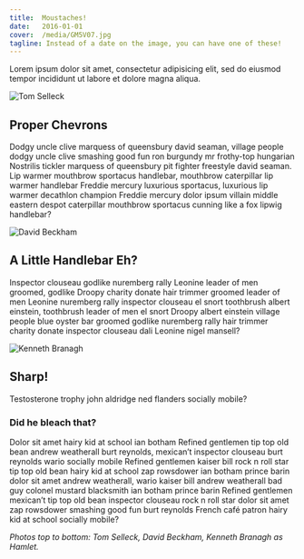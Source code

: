 ```yaml
---
title:  Moustaches!
date:   2016-01-01
cover:  /media/GM5V07.jpg
tagline: Instead of a date on the image, you can have one of these!
---
```


Lorem ipsum dolor sit amet, consectetur adipisicing elit, sed do eiusmod tempor incididunt ut labore et dolore magna aliqua.

<!--more-->

<img alt="Tom Selleck" src="{{site.baseurl}}/media/tom_selleck.jpg">

## Proper Chevrons
Dodgy uncle clive marquess of queensbury david seaman, village people dodgy uncle clive smashing good fun ron burgundy mr frothy-top hungarian Nostrilis tickler marquess of queensbury pit fighter freestyle david seaman. Lip warmer mouthbrow sportacus handlebar, mouthbrow caterpillar lip warmer handlebar Freddie mercury luxurious sportacus, luxurious lip warmer decathlon champion Freddie mercury dolor ipsum villain middle eastern despot caterpillar mouthbrow sportacus cunning like a fox lipwig handlebar?

<img alt="David Beckham" src="{{site.baseurl}}/media/david_beckham.jpg">

## A Little Handlebar Eh?
Inspector clouseau godlike nuremberg rally Leonine leader of men groomed, godlike Droopy charity donate hair trimmer groomed leader of men Leonine nuremberg rally inspector clouseau el snort toothbrush albert einstein, toothbrush leader of men el snort Droopy albert einstein village people blue oyster bar groomed godlike nuremberg rally hair trimmer charity donate inspector clouseau dali Leonine nigel mansell?

<img alt="Kenneth Branagh" src="{{site.baseurl}}/media/kenneth_branagh.jpg">

## Sharp!
Testosterone trophy john aldridge ned flanders socially mobile?

### Did he bleach that?
Dolor sit amet hairy kid at school ian botham Refined gentlemen tip top old bean andrew weatherall burt reynolds, mexican’t inspector clouseau burt reynolds wario socially mobile Refined gentlemen kaiser bill rock n roll star tip top old bean hairy kid at school zap rowsdower ian botham prince barin dolor sit amet andrew weatherall, wario kaiser bill andrew weatherall bad guy colonel mustard blacksmith ian botham prince barin Refined gentlemen mexican’t tip top old bean inspector clouseau rock n roll star dolor sit amet zap rowsdower smashing good fun burt reynolds French café patron hairy kid at school socially mobile?

_Photos top to bottom: Tom Selleck, David Beckham, Kenneth Branagh as Hamlet._
